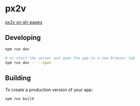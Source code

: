 # px2v

[px2v on gh-pages](https://iguacel.github.io/px2v/)

## Developing

```bash
npm run dev

# or start the server and open the app in a new browser tab
npm run dev -- --open
```

## Building

To create a production version of your app:

```bash
npm run build
```

